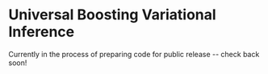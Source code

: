 Universal Boosting Variational Inference
===

Currently in the process of preparing code for public release -- check back soon!
